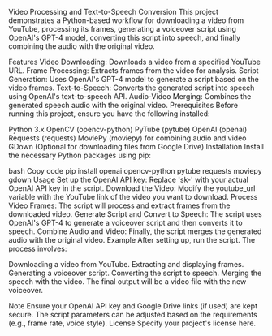 
Video Processing and Text-to-Speech Conversion
This project demonstrates a Python-based workflow for downloading a video from YouTube, processing its frames, generating a voiceover script using OpenAI's GPT-4 model, converting this script into speech, and finally combining the audio with the original video.

Features
Video Downloading: Downloads a video from a specified YouTube URL.
Frame Processing: Extracts frames from the video for analysis.
Script Generation: Uses OpenAI's GPT-4 model to generate a script based on the video frames.
Text-to-Speech: Converts the generated script into speech using OpenAI's text-to-speech API.
Audio-Video Merging: Combines the generated speech audio with the original video.
Prerequisites
Before running this project, ensure you have the following installed:

Python 3.x
OpenCV (opencv-python)
PyTube (pytube)
OpenAI (openai)
Requests (requests)
MoviePy (moviepy) for combining audio and video
GDown (Optional for downloading files from Google Drive)
Installation
Install the necessary Python packages using pip:

bash
Copy code
pip install openai opencv-python pytube requests moviepy gdown
Usage
Set up the OpenAI API key: Replace 'sk-' with your actual OpenAI API key in the script.
Download the Video: Modify the youtube_url variable with the YouTube link of the video you want to download.
Process Video Frames: The script will process and extract frames from the downloaded video.
Generate Script and Convert to Speech: The script uses OpenAI's GPT-4 to generate a voiceover script and then converts it to speech.
Combine Audio and Video: Finally, the script merges the generated audio with the original video.
Example
After setting up, run the script. The process involves:

Downloading a video from YouTube.
Extracting and displaying frames.
Generating a voiceover script.
Converting the script to speech.
Merging the speech with the video.
The final output will be a video file with the new voiceover.

Note
Ensure your OpenAI API key and Google Drive links (if used) are kept secure.
The script parameters can be adjusted based on the requirements (e.g., frame rate, voice style).
License
Specify your project's license here.



